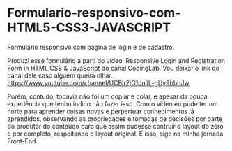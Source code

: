 # Formulario-responsivo-com-HTML5-CSS3-JAVASCRIPT
Formulário responsivo com página de login e de cadastro.

Produzi esse formulário a parti do vídeo: Responsive Login and Registration Form in HTML CSS & JavaScript do canal 
CodingLab.
Vou deixar o link do canal dele caso alguém queira olhar.
https://www.youtube.com/channel/UCBlr2jG1onljL-gUy9bbhJw

Porém, contudo, todavia não foi um copiar e colar, e apesar da pouca experiência que tenho indico não fazer isso. Com o vídeo eu pude ter um norte para aprender coisas novas e perpertuar conhecimentos já aprendidos, observando as propriedades e tomadas de decisões por parte do produtor do conteúdo para que assim pudesse contruir o layout do zero e por completo, respeitando o layout original. É isso, sigo na minha jornada Front-End.
